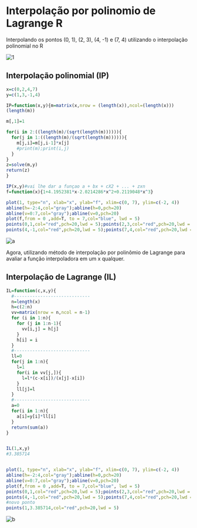 # Interpolação por polinomio de Lagrange R
Interpolando os pontos (0, 1), (2, 3), (4, -1) e (7, 4) utilizando o interpolação polinomial no R

![1](https://user-images.githubusercontent.com/50224653/71485011-ecb15b00-27ed-11ea-90e3-70cafc605d9e.PNG)

## Interpolação polinomial (IP)
```R
x=c(0,2,4,7)
y=c(1,3,-1,4)

IP=function(x,y){m=matrix(x,nrow = (length(x)),ncol=(length(x)))
(length(m))

m[,1]=1

for(i in 2:((length(m)/(sqrt(length(m)))))){
  for(j in 1:((length(m)/(sqrt(length(m)))))){
    m[j,i]=m[j,i-1]*x[j]
    #print(m);print(i,j)
  }
}
z=solve(m,y)
return(z)
}

IP(x,y)#vai lhe dar a funçao a + bx + cX2 + ... + zxn
f=function(x){1+4.1952381*x-2.0214286*x^2+0.2119048*x^3}

plot(1, type="n", xlab="x", ylab="f", xlim=c(0, 7), ylim=c(-2, 4))
abline(h=-2:4,col="gray");abline(h=0,pch=20)
abline(v=0:7,col="gray");abline(v=0,pch=20)
plot(f,from = 0 ,add=T, to = 7,col="blue", lwd = 5)
points(0,1,col="red",pch=20,lwd = 5);points(2,3,col="red",pch=20,lwd = 5)
points(4,-1,col="red",pch=20,lwd = 5);points(7,4,col="red",pch=20,lwd = 5)
```
![a](https://user-images.githubusercontent.com/50224653/71493906-be4d7300-2821-11ea-9a21-3fbee0f1c60d.png)


Agora, utilizando método de interpolação por polinômio de Lagrange para avaliar a função interpoladora em um x qualquer.

## Interpolação de Lagrange (IL)
```R
IL=function(c,x,y){
  #-----------------------------
  n=length(x)
  h=c(2:n)
  vv=matrix(nrow = n,ncol = n-1)
  for (i in 1:n){
    for (j in 1:n-1){
      vv[i,j] = h[j]
    }
    h[i] = i 
  }
  #-----------------------------
  ll=0
  for(j in 1:n){
    l=1
    for(i in vv[j,]){
      l=l*(c-x[i])/(x[j]-x[i])
    }
    ll[j]=l
  }
  #-----------------------------
  a=0
  for(i in 1:n){
    a[i]=y[i]*ll[i]
  }
  return(sum(a)) 
}


IL(1,x,y)
#3.385714


plot(1, type="n", xlab="x", ylab="f", xlim=c(0, 7), ylim=c(-2, 4))
abline(h=-2:4,col="gray");abline(h=0,pch=20)
abline(v=0:7,col="gray");abline(v=0,pch=20)
plot(f,from = 0 ,add=T, to = 7,col="blue", lwd = 5)
points(0,1,col="red",pch=20,lwd = 5);points(2,3,col="red",pch=20,lwd = 5)
points(4,-1,col="red",pch=20,lwd = 5);points(7,4,col="red",pch=20,lwd = 5)
#novo ponto
points(1,3.385714,col="red",pch=20,lwd = 5)
```
![b](https://user-images.githubusercontent.com/50224653/71493907-be4d7300-2821-11ea-94f1-25e3dda9c782.png)
